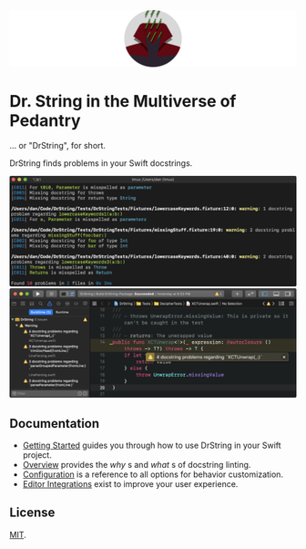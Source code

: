 ![Circular Logo](Documentation/Assets/Logo-Circular-Header.png)

# Dr. String in the Multiverse of Pedantry

… or "DrString", for short.

DrString finds problems in your Swift docstrings.

![Demo](Documentation/Assets/Demo.png)
![Xcode Demo](Documentation/Assets/Demo-Xcode.png)

## Documentation

- [Getting Started][] guides you through how to use DrString in your Swift
  project.
- [Overview][] provides the _why_ s and _what_ s of docstring linting.
- [Configuration][] is a reference to all options for behavior customization.
- [Editor Integrations][] exist to improve your user experience.

[Getting Started]: Documentation/GettingStarted.md
[Overview]: Documentation/Overview.md
[Configuration]: Documentation/Configuration.md
[Editor Integrations]: Documentation/EditorIntegrations.md

## License

[MIT](LICENSE.md).
